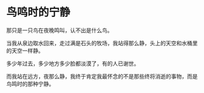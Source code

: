 # 鸟鸣时的宁静

那只是一只鸟在夜晚鸣叫，认不出是什么鸟。 

当我从泉边取水回来，走过满是石头的牧场，我站得那么静，头上的天空和水桶里的天空一样静。 

多少年过去，多少地方多少脸都淡漠了，有的人已谢世。 

而我站在远方，夜那么静，我终于肯定我最怀念的不是那些终将消逝的事物，而是鸟鸣时的那种宁静。